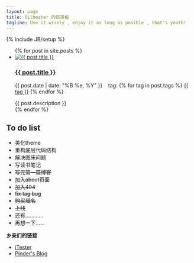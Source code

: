 ```yaml
---
layout: page
title: Oilbeater 的部落格
tagline: Use it wisely , enjoy it as long as posible , that's youth!
---
```

{% include JB/setup %}
<head>
  <link rel="stylesheet" href="/css/main.css" type="text/css" />
</head>
<body>
  <div class="main">
    <ul>
    {% for post in site.posts %}
        <li>
            <a href="{{ post.url }}">
              <img src="{{ post.img }}" alt="{{ post.title }}">
            </a>
            <div class="posts">
              <h3>
                <a href="{{ post.url }}">{{ post.title }}</a>
              </h3>
              <p>
                {{ post.date | date: "%B %e, %Y" }}
                  &nbsp &nbsptag:
                  {% for tag in post.tags %}
                   <a href="/tags.html#{{tag}}-ref">{{ tag }}</a>
                  {% endfor %}
              </p>
              <span class="description">{{ post.description }}</span>
            </div>
        </li>
    {% endfor %}
    </ul>
  </div>
  <div class="sidebar">
    <div class="to_do_list">
      <aside>
      <h2>
        To do list
      </h2>
      <ul>
        <li>美化theme</li>
        <li>重构底层代码结构</li>
        <li>解决图床问题</li>
        <li>写读书笔记</li>
        <li><s>写完第一篇博客</s></li>
        <li><s>加入about页面</s></li>
        <li><s>加入404</s></li>
        <li><s>fix tag bug</s></li>
        <li><s>购买域名</s></li>
        <li><s>上线</s></li>
        <li>还有…………</li>
        <li>再想一下……</li>
      </ul>
      </aside>
    </div>
    <div class="friendlink">
      <p><strong>乡亲们的链接</strong></p>
      <ul>
        <li>
          <a href="http://itester.me" target="_blank">iTester</a>
        </li>
        <li>
          <a href="http://pinderpeng.org" target="_blank">Pinder's Blog</a>
        </li>
      </ul>
    </div>
  </div>
</body>
